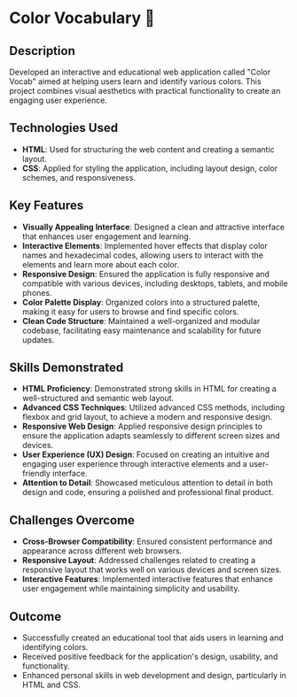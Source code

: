 # Color Vocabulary 🎨
 ## Description
Developed an interactive and educational web application called "Color Vocab" aimed at helping users learn and identify various colors. This project combines visual aesthetics with practical functionality to create an engaging user experience.

## Technologies Used
- **HTML**: Used for structuring the web content and creating a semantic layout.
- **CSS**: Applied for styling the application, including layout design, color schemes, and responsiveness.

## Key Features
- **Visually Appealing Interface**: Designed a clean and attractive interface that enhances user engagement and learning.
- **Interactive Elements**: Implemented hover effects that display color names and hexadecimal codes, allowing users to interact with the elements and learn more about each color.
- **Responsive Design**: Ensured the application is fully responsive and compatible with various devices, including desktops, tablets, and mobile phones.
- **Color Palette Display**: Organized colors into a structured palette, making it easy for users to browse and find specific colors.
- **Clean Code Structure**: Maintained a well-organized and modular codebase, facilitating easy maintenance and scalability for future updates.

## Skills Demonstrated
- **HTML Proficiency**: Demonstrated strong skills in HTML for creating a well-structured and semantic web layout.
- **Advanced CSS Techniques**: Utilized advanced CSS methods, including flexbox and grid layout, to achieve a modern and responsive design.
- **Responsive Web Design**: Applied responsive design principles to ensure the application adapts seamlessly to different screen sizes and devices.
- **User Experience (UX) Design**: Focused on creating an intuitive and engaging user experience through interactive elements and a user-friendly interface.
- **Attention to Detail**: Showcased meticulous attention to detail in both design and code, ensuring a polished and professional final product.

## Challenges Overcome
- **Cross-Browser Compatibility**: Ensured consistent performance and appearance across different web browsers.
- **Responsive Layout**: Addressed challenges related to creating a responsive layout that works well on various devices and screen sizes.
- **Interactive Features**: Implemented interactive features that enhance user engagement while maintaining simplicity and usability.

## Outcome
- Successfully created an educational tool that aids users in learning and identifying colors.
- Received positive feedback for the application's design, usability, and functionality.
- Enhanced personal skills in web development and design, particularly in HTML and CSS.
